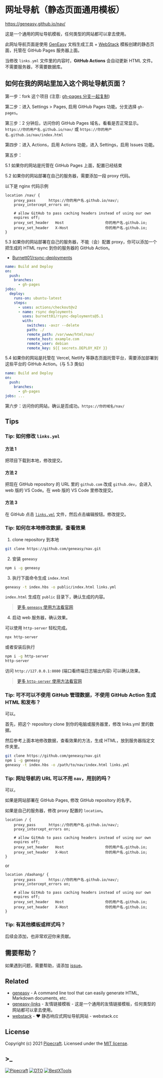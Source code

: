 # 网址导航（静态页面通用模板）

<https://geneasy.github.io/nav/>

这是一个通用的网址导航模板，任何类型的网站都可以拿去使用。

此网址导航页面是使用 [GenEasy](https://github.com/geneasy/geneasy) 文档生成工具 + [WebStack](https://github.com/WebStackPage/WebStackPage.github.io) 模板创建的静态页面，托管在 GitHub Pages 服务器上面。

当修改 `links.yml` 文件里的内容时，**GitHub Actions** 会自动更新 HTML 文件。不需要服务器，不需要数据库。

## 如何在我的网站里加入这个网址导航页面？

第一步：fork 这个项目 (注意: [gh-pages 分支一起复制](https://github.com/geneasy/links/issues/5))

第二步：进入 Settings > Pages, 启用 GitHub Pages 功能。分支选择 `gh-pages`。

第三步：2 分钟后，访问你的 GitHub Pages 域名，看看是否正常显示。`https://你的用户名.github.io/nav/` 或 `https://你的用户名.github.io/nav/index.html`

第四步：进入 Actions，启用 Actions 功能，进入 Settings，启用 Issues 功能。

第五步：

5.1 如果你的网站是托管在 GitHub Pages 上面，配置已经结束

5.2 如果你的网站部署在自己的服务器，需要添加一段 proxy 代码。

以下是 nginx 代码示例

```nginx
location /nav/ {
    proxy_pass      https://你的用户名.github.io/nav/;
    proxy_intercept_errors on;

    # allow GitHub to pass caching headers instead of using our own
    expires off;
    proxy_set_header   Host                   你的用户名.github.io;
    proxy_set_header   X-Host                 你的用户名.github.io;
}
```

5.3 如果你的网站部署在自己的服务器，不能（会）配置 proxy，你可以添加一个把生成的 HTML rsync 到你的服务器的 GitHub Action。

- [Burnett01/rsync-deployments](https://github.com/Burnett01/rsync-deployments)

```yml
name: Build and Deploy
on:
  push:
    branches:
      - gh-pages
jobs:
  deploy:
    runs-on: ubuntu-latest
    steps:
      - uses: actions/checkout@v2
      - name: rsync deployments
        uses: burnett01/rsync-deployments@5.1
        with:
          switches: -avzr --delete
          path: ./
          remote_path: /var/www/html/nav/
          remote_host: example.com
          remote_user: debian
          remote_key: ${{ secrets.DEPLOY_KEY }}
```

5.4 如果你的网站是托管在 Vercel, Netlify 等静态页面托管平台，需要添加部署到这些平台的 GitHub Action。(与 5.3 类似)

```yml
name: Build and Deploy
on:
  push:
    branches:
      - gh-pages
jobs: ...
```

第六步：访问你的网站，确认是否成功。`https://你的域名/nav/`

## Tips

### Tip: 如何修改 `links.yml`

#### 方法 1

把项目下载到本地，修改提交。

#### 方法 2

把现在 GitHub repository 的 URL 里的 `github.com` 改成 `github.dev`，会进入 web 版的 VS Code。在 web 版的 VS Code 里修改提交。

#### 方法 3

在 GitHub 点击 [`links.yml`](links.yml) 文件，然后点击编辑按钮。修改提交。

### Tip: 如何在本地修改数据，查看效果

1. clone repository 到本地

```sh
git clone https://github.com/geneasy/nav.git
```

2. 安装 `geneasy`

```sh
npm i -g geneasy
```

3. 执行下面命令生成 `index.html`

```sh
geneasy -t index.hbs -o public/index.html links.yml
```

`index.html` 生成在 `public` 目录下，确认生成的内容。

> [更多 `geneasy` 使用方法看官网](https://github.com/geneasy/geneasy)

4. 启动 web 服务器，确认效果。

可以使用 `http-server` 轻松完成。

```sh
npx http-server
```

或者安装后执行

```sh
npm i -g http-server
http-server
```

访问 `http://127.0.0.1:8080` (端口看终端日志输出内容) 可以确认效果。

> [更多 `http-server` 使用方法看官网](https://github.com/http-party/http-server)

### Tip: 可不可以不使用 GitHub 管理数据，不使用 GitHub Action 生成 HTML 和发布？

可以。

首先，把这个 repository clone 到你的电脑或服务器里，修改 links.yml 里的数据。

然后参考上面本地修改数据，查看效果的方法，生成 HTML，放到服务器指定文件夹里。

```sh
git clone https://github.com/geneasy/nav.git
npm i -g geneasy
geneasy -t index.hbs -o /path/to/nav/index.html links.yml
```

### Tip: 网址导航的 URL 可以不用 `nav`，用别的吗？

可以，

如果是网站部署在 GitHub Pages, 修改 GitHub repository 的名字。

如果是自己的服务器，修改 proxy 配置的 `location`。

```nginx
location / {
    proxy_pass      https://你的用户名.github.io/nav/;
    proxy_intercept_errors on;

    # allow GitHub to pass caching headers instead of using our own
    expires off;
    proxy_set_header   Host                   你的用户名.github.io;
    proxy_set_header   X-Host                 你的用户名.github.io;
}
```

or

```nginx
location /daohang/ {
    proxy_pass      https://你的用户名.github.io/nav/;
    proxy_intercept_errors on;

    # allow GitHub to pass caching headers instead of using our own
    expires off;
    proxy_set_header   Host                   你的用户名.github.io;
    proxy_set_header   X-Host                 你的用户名.github.io;
}
```

### Tip: 有其他模板或样式吗？

后续会添加，也非常欢迎你来贡献。

## 需要帮助？

如果遇到问题，需要帮助，请添加 [issue](https://github.com/geneasy/nav/issues)。

## Related

- [geneasy](https://github.com/geneasy/geneasy) - A command line tool that can easily generate HTML, Markdown documents, etc.
- [geneasy-links](https://github.com/geneasy/links) - 友情链接模板 - 这是一个通用的友情链接模板，任何类型的网站都可以拿去使用。
- [webstack](https://github.com/WebStackPage/WebStackPage.github.io) - ❤️ 静态响应式网址导航网站 - webstack.cc

## License

Copyright (c) 2021 [Pipecraft][my-url]. Licensed under the [MIT license][license-url].

## >\_

[![Pipecraft](https://img.shields.io/badge/site-pipecraft-brightgreen)](https://www.pipecraft.net)
[![DTO](https://img.shields.io/badge/site-DTO-brightgreen)](https://dto.pipecraft.net)
[![BestXTools](https://img.shields.io/badge/site-bestxtools-brightgreen)](https://www.bestxtools.com)

[my-url]: https://www.pipecraft.net
[license-url]: LICENSE
